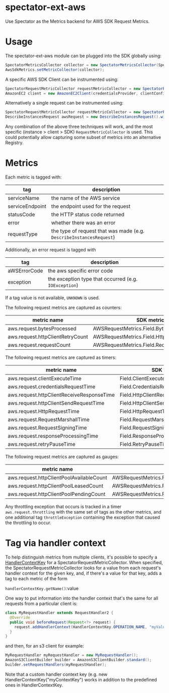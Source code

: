 # spectator-ext-aws
Use Spectator as the Metrics backend for AWS SDK Request Metrics.

# Usage
The spectator-ext-aws module can be plugged into the SDK globally using:

`````java
SpectatorMetricsCollector collector = new SpectatorMetricsCollector(Spectator.globalRegistry());
AwsSdkMetrics.setMetricCollector(collector);
`````

A specific AWS SDK Client can be instrumented using:

`````java
SpectatorRequestMetricCollector requestMetricCollector = new SpectatorRequestMetricCollector(Spectator.globalRegistry());
AmazonEC2 client = new AmazonEC2Client(credentialsProvider, clientConfiguration, requestMetricCollector);
`````

Alternatively a single request can be instrumented using:
`````java
SpectatorRequestMetricCollector requestMetricCollector = new SpectatorRequestMetricCollector(Spectator.globalRegistry());
DescribeInstancesRequest awsRequest = new DescribeInstancesRequest().withRequestMetricCollector(requestMetricCollector());
`````

Any combination of the above three techniques will work, and the most specific (instance > client > SDK) `RequestMetricCollector`
is used. This could potentially allow capturing some subset of metrics into an alternative Registry.

# Metrics

Each metric is tagged with:

tag             | description
----------------|------------
serviceName     | the name of the AWS service
serviceEndpoint | the endpoint used for the request
statusCode      | the HTTP status code returned
error           | whether there was an error
requestType     | the type of request that was made (e.g. `DescribeInstancesRequest`)

Additionally, an error request is tagged with

tag             | description
----------------|------------
aWSErrorCode    | the aws specific error code
exception       | the exception type that occurred (e.g. `IOException`)

If a tag value is not available, `UNKNOWN` is used.

The following request metrics are captured as counters:

metric name                      | SDK metric
---------------------------------|-----------
aws.request.bytesProcessed       | AWSRequestMetrics.Field.BytesProcessed,
aws.request.httpClientRetryCount | AWSRequestMetrics.Field.HttpClientRetryCount,
aws.request.requestCount         | AWSRequestMetrics.Field.RequestCount

The following request metrics are captured as timers:

metric name                               | SDK metric
------------------------------------------|-----------
aws.request.clientExecuteTime             | Field.ClientExecuteTime,
aws.request.credentialsRequestTime        | Field.CredentialsRequestTime,
aws.request.httpClientReceiveResponseTime | Field.HttpClientReceiveResponseTime,
aws.request.httpClientSendRequestTime     | Field.HttpClientSendRequestTime,
aws.request.HttpRequestTime               | Field.HttpRequestTime,
aws.request.RequestMarshallTime           | Field.RequestMarshallTime,
aws.request.RequestSigningTime            | Field.RequestSigningTime,
aws.request.responseProcessingTime        | Field.ResponseProcessingTime,
aws.request.retryPauseTime                | Field.RetryPauseTime

The following request metrics are captured as gauges:

metric name                              | SDK metric
-----------------------------------------|-----------
aws.request.httpClientPoolAvailableCount | AWSRequestMetrics.Field.HttpClientPoolAvailableCount,
aws.request.httpClientPoolLeasedCount    | AWSRequestMetrics.Field.HttpClientPoolLeasedCount,
aws.request.httpClientPoolPendingCount   | AWSRequestMetrics.Field.HttpClientPoolPendingCount

Any throttling exception that occurs is tracked in a timer `aws.request.throttling` with the same
set of tags as the other metrics, and one additional tag `throttleException` containing the exception
that caused the throttling to occur.

# Tag via handler context

To help distinguish metrics from multiple clients, it's possible to specify a
[HandlerContextKey](https://docs.aws.amazon.com/AWSJavaSDK/latest/javadoc/com/amazonaws/handlers/HandlerContextKey.html)
for a SpectatorRequestMetricCollector.  When specified, the
SpectatorRequestMetricCollector looks for a value from each request's handler
context for the given key, and, if there's a value for that key, adds a tag to
each metric of the form

`handlerContextKey.getName()`:value

One way to put information into the handler context that's the same for all
requests from a particular client is:

`````java
class MyRequestHandler extends RequestHandler2 {
  @Override
  public void beforeRequest(Request<?> request) {
    request.addHandlerContext(HandlerContextKey.OPERATION_NAME, "myValue");
  }
}
`````
and then, for an s3 client for example:

`````java
MyRequestHandler myRequestHandler = new MyRequestHandler();
AmazonS3ClientBuilder builder = AmazonS3ClientBuilder.standard();
builder.setRequestHandlers(myRequestHandler);
`````

Note that a custom handler context key (e.g. new
HandlerContextKey<String>("myContextKey") works in addition to the predefined
ones in HandlerContextKey.
